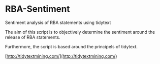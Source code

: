 # RBA-Sentiment
Sentiment analysis of RBA statements using tidytext

The aim of this script is to objectively determine the sentiment around the release of RBA statements.

Furthermore, the script is based around the principels of tidytext.

[http://tidytextmining.com/](http://tidytextmining.com/)